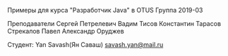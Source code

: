 Примеры для курса "Разработчик Java" в OTUS Группа 2019-03

Преподаватели Сергей Петрелевич Вадим Тисов Константин Тарасов Стрекалов Павел Александр Оруджев

Студент: Yan Savash(Ян Саваш) savash.yan@mail.ru
